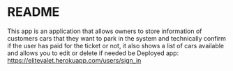 # README
This app is an application that allows owners to store information of customers cars that they want to park in the system and technically confirm if the user has paid for the ticket or not, it also shows a list of cars available and allows you to edit or delete if needed be
Deployed app: https://elitevalet.herokuapp.com/users/sign_in

